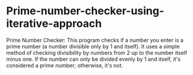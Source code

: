 # Prime-number-checker-using-iterative-approach
Prime Number Checker: This program checks if a number you enter is a prime number (a number divisible only by 1 and itself). It uses a simple method of checking divisibility by numbers from 2 up to the number itself minus one. If the number can only be divided evenly by 1 and itself, it's considered a prime number; otherwise, it's not.
